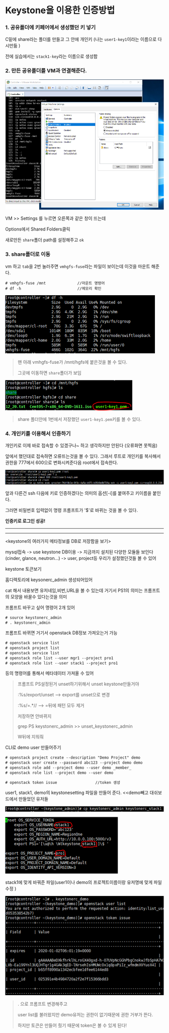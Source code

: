 # Keystone을 이용한 인증방법

### 1. 공유폴더에 키페어에서 생성했던 키 넣기

C밑에 share라는 폴더를 만들고 그 안에 개인키 (나는 `user1-key1`이라는 이름으로 다시만듦 )

전에 실습에서는 `stack1-key`라는 이름으로 생성함



### 2. 만든 공유폴더를 VM과 연결해준다.

![](./pic/share폴더연결.PNG)

VM >> Settings 를 누르면 오른쪽과 같은 창이 뜨는데

Options에서 Shared Folders클릭

새로만든 `share`폴더 path를 설정해주고 `ok`



### 3. share폴더로 이동

 vm 하고 `tab`을 2번 눌러주면 `vmhgfs-fuse`라는 파일이 보이는데 이것을 마운트 해준다.

 ```shell
# vmhgfs-fuse /mnt				//마운트 명령어
# df -h							//메모리 확인
 ```

![](./pic/df-h.PNG)

> 맨 아래 vmhgfs-fuse가 /mnt/hgfs에 붙은것을 볼 수 있다. 
>
> 그곳에 이동하면 `share`폴더가 보임

![](./pic/share내용.PNG)

> share 폴더안에 1번에서 저장했던  `user1-key1.pem`키를 볼 수 있다.



### 4. 개인키를 이용해서 인증하기

개인키로 이제 바로 접속할 수 있겠구나~ 하고 생각하지만 안된다 (오류화면 못찍음)

앞에서 했던대로 접속하면 오류뜨는것을 볼 수 있다. 그래서 루트로 개인키를 복사해서 권한을 777에서 600으로 변화시켜준다음 root에서 접속한다.

![](./pic/auth.PNG)

앞과 다른건 ssh 다음에 키로 인증하겠다는 의미의 옵션[-i]를 붙여주고 키이름을 붙인다.

그러면 비밀번호 입력없이 명령 프롬프트가 '$'로 바뀌는 것을 볼 수 있다.

**인증키로 로그인 성공!**



***

***



<keystone의 여러가지 메타정보를 DB로 저장함을 보기>

mysql접속 -> use keystone DB이용 -> 지금까지 설치된 다양한 모듈들 보인다(cinder, glance, neutron...) -> user, project등 우리가 설정했던것들 볼 수 있어 



keystone 토큰보기

홈디렉토리에 keysonerc_admin 생성되어있어

cat 해서 내용보면 유저네임,비번,URL을 볼 수 있는데 거기서 PS1의 의미는 프롬프트의 모양을 바꿀수 있다는것을 의미

프롬프트 바꾸고 싶어 명령어 2개 있어

```shell
# source keystonerc_admin
# . keystonerc_admin
```

프롬프트 바뀌면 거기서 openstack DB정보 가져오는거 가능

```shell
# openstack service list
# openstack project list
# openstack service list
# openstack role list --user mgr1 --project pro1
# openstack role list --user stack1 --project pro1
```

등의 명령어를 통해서 메타데이터 가져올 수 있어



>프롬프트 PS설정된거 unset하기위해서 unset keystone만들거야
>
>:%s/export/unset		--> export를 unset으로 변경
>
>:%s/=.*//		--> =뒤에 패턴 모두 제거
>
>저장하면 안바뀌지
>
>grep PS keystonerc_admin >> unset_keystonerc_admin
>
>W뒤에 지워줘



CLI로 demo user 만들어주기

```shell
# openstack project create --description "Demo Project" demo
# openstack user create --password abc123 --project demo demo
# openstack role add --project demo --user demo _member_
# openstack role list --project demo --user demo
```

```shell
# openstack token issue					//token 생성
```

user1, stack1, demo의 keystonesetting 파일을 만들어 준다. <<demo빼고 대쉬보드에서 만들었던 유저들

![](./pic/stack1_keystone만ㄷ르기.PNG)

![](./pic/stack1_keystone.PNG)

stack1에 맞게 바꿔준 파일(user1이나 demo의 프로젝트이름이랑 유저명에 맞게 파일 수정 )

![](./pic/demo_openstack_token.PNG)

> . 으로 프롬프트 변경해주고
>
> user list를 불러왔지만 demo유저는 권한이 없기때문에 권한 거부가 뜬다.
>
> 하지만 토큰은 만들어 줬기 때문에 token은 볼 수 있게 된다!

